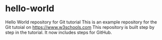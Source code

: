 # hello-world
Hello World repository for Git tutorial
This is an example repository for the Git tutoial on https://www.w3schools.com
This repository is built step by step in the tutorial.
It now includes steps for GitHub.

